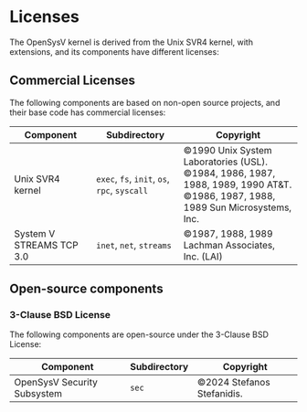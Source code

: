 # Licenses

The OpenSysV kernel is derived from the Unix SVR4 kernel, with extensions, and its components have different licenses:

## Commercial Licenses

The following components are based on non-open source projects, and their base code has commercial licenses:

| Component                                   | Subdirectory                                 | Copyright |
|---------------------------------------------|----------------------------------------------|-----------|
| Unix SVR4 kernel                            | `exec`, `fs`, `init`, `os`, `rpc`, `syscall` | &copy;1990 Unix System Laboratories (USL).</br>&copy;1984, 1986, 1987, 1988, 1989, 1990 AT&T.</br>&copy;1986, 1987, 1988, 1989 Sun Microsystems, Inc. |
| System V STREAMS TCP 3.0                    | `inet`, `net`, `streams`                     | &copy;1987, 1988, 1989 Lachman Associates, Inc. (LAI) |

## Open-source components

### 3-Clause BSD License
The following components are open-source under the 3-Clause BSD License:

| Component                                   | Subdirectory | Copyright                       |
|---------------------------------------------|--------------|---------------------------------|
| OpenSysV Security Subsystem                 | `sec`        | &copy;2024 Stefanos Stefanidis. |

